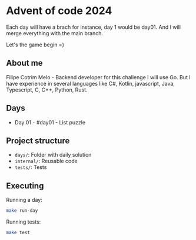 # Advent of code 2024

Each day will have a brach for instance, day 1 would be day01. And I will merge everything with the main branch.

Let's the game begin =)

## About me ##
Filipe Cotrim Melo - Backend developer for this challenge I will use Go. But I have experience in several languages like C#, Kotlin, javascript, Java, Typescript, C, C++, Python, Rust. 

## Days ##
* Day 01 - #day01 - List puzzle

## Project structure ##
- `days/`: Folder with daily solution
- `internal/`: Reusable code
- `tests/`: Tests

## Executing ##
Running a day:
```bash
make run-day
```

Running tests:
```bash 
make test 
```